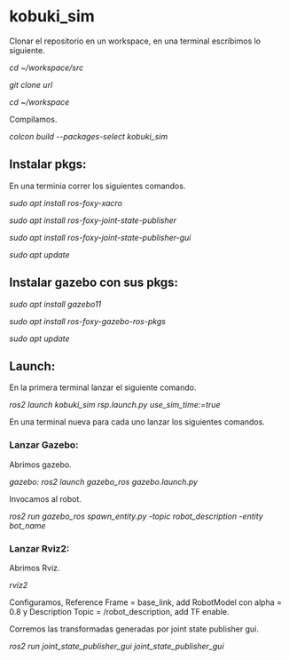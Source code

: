 # kobuki_sim

Clonar el repositorio en un workspace, en una terminal escribimos lo siguiente.

*cd ~/$workspace$/src*

*git clone $url$*

*cd ~/$workspace$*

Compilamos.

*colcon build --packages-select kobuki_sim*

## Instalar pkgs:
En una terminia correr los siguientes comandos.

*sudo apt install ros-foxy-xacro*

*sudo apt install ros-foxy-joint-state-publisher*

*sudo apt install ros-foxy-joint-state-publisher-gui*

*sudo apt update*

## Instalar gazebo con sus pkgs:
*sudo apt install gazebo11*

*sudo apt install ros-foxy-gazebo-ros-pkgs*

*sudo apt update*

## Launch:
En la primera terminal lanzar el siguiente comando.

*ros2 launch kobuki_sim rsp.launch.py use_sim_time:=true*

En una terminal nueva para cada uno lanzar los siguientes comandos.

### Lanzar Gazebo:
Abrimos gazebo.

*gazebo: ros2 launch gazebo_ros gazebo.launch.py*

Invocamos al robot.

*ros2 run gazebo_ros spawn_entity.py -topic robot_description -entity bot_name*

### Lanzar Rviz2:
Abrimos Rviz.

*rviz2*

Configuramos, Reference Frame = base_link, add RobotModel con alpha = 0.8 y Description Topic = /robot_description, add TF enable.

Corremos las transformadas generadas por joint state publisher gui.

*ros2 run joint_state_publisher_gui joint_state_publisher_gui*
